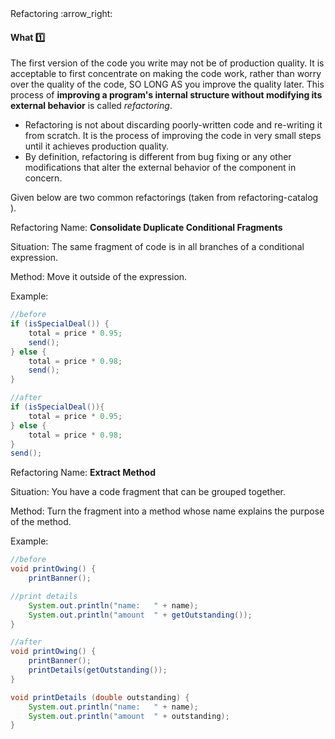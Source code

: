 <link rel="stylesheet" href="{{baseUrl}}/css/textbook.css">

<div class="website-content">

<div id="path">Refactoring :arrow_right: </div>

<div id="title">

#### What :one:

</div>

<div id="body">

The first version of the code you write may not be of production quality. It is acceptable to first concentrate on making the code work, rather than worry over the quality of the code, SO LONG AS you improve the quality later. This process of **improving a program's internal structure without modifying its external behavior** is called _refactoring_.

*	Refactoring is not about discarding poorly-written code and re-writing it from scratch. It is the process of improving the code in very small steps until it achieves production quality.
*	By definition, refactoring is different from bug fixing or any other modifications that alter the external behavior of the component in concern.

Given below are two common refactorings (taken from
  <popover effect="fade" placement="top">
    refactoring-catalog <span slot="content"><include src="../../common/references.md#refactoring-catalog" inline/></span>
  </popover>
).

<tip-box>

Refactoring Name: **Consolidate Duplicate Conditional Fragments**

Situation:  The same fragment of code is in all branches of a conditional expression.

Method: Move it outside of the expression.

Example:

```java
//before
if (isSpecialDeal()) {
    total = price * 0.95;
    send();
} else {
    total = price * 0.98;
    send();
}
```

```java
//after
if (isSpecialDeal()){
    total = price * 0.95;
} else {
    total = price * 0.98;
}
send();
```

</tip-box>

<tip-box>

Refactoring Name:  **Extract Method**

Situation:  You have a code fragment that can be grouped together.

Method: Turn the fragment into a method whose name explains the purpose of the method.

Example:  

```java
//before
void printOwing() {
    printBanner();

//print details
    System.out.println("name:	" + name);
    System.out.println("amount	" + getOutstanding());
}
```

```java
//after
void printOwing() {
    printBanner();
    printDetails(getOutstanding());
}

void printDetails (double outstanding) {
    System.out.println("name:	" + name);
    System.out.println("amount	" + outstanding);
}
```

</tip-box>

</div>

</div>
